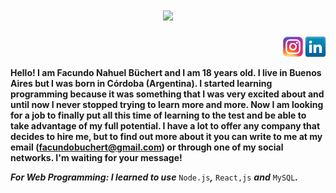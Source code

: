 
<h1 align="center">
  <a href="https://git.io/typing-svg">
    <img src="https://readme-typing-svg.herokuapp.com?color=%23D78E0C&size=25&duration=4000&center=true&vCenter=true&lines=Hi%2C+everyone!;I%60m+Facundo+B%C3%BCchert;Nice+to+meet+you!">
  </a>
</h1>



<p align="right">
  <a href="https://www.instagram.com/facu_buchert/"><img alt="Instagram" height="32" width="32" src="icons/instagram.png"></a>
  <a href="https://www.linkedin.com/in/facundo-nahuel-b%C3%BCchert-b50ba6229/"><img alt="LinkedIn" height="32" width="32" src="icons/linkedin.png"></a>
</p>


  **Hello! I am Facundo Nahuel Büchert and I am 18 years old. I live in Buenos Aires but I was born in Córdoba (Argentina). I started learning programming because it was something that I was very excited about and until now I never stopped trying to learn more and more.   Now I am looking for a job to finally put all this time of learning to the test and be able to take advantage of my full potential. I have a lot to offer any company that decides to hire me, but to find out more about it you can write to me at my email (facundobuchert@gmail.com) or through one of my social networks.
I'm waiting for your message!**
  
  
***For Web Programming: I learned to use*** `Node.js`***,*** `React,js` ***and*** `MySQL`***.***

<!--
<a><img alt="Java Script" title="Java Script" height="32" width="32" src="icons/javascript.png"></a>
-->
  
<!--
<h2 align="center"> 👨‍💻 Stats 👨‍💻 </h2> :
<br>
<p align=center>
  <div align=center>
    <a href="https://github.com/denvercoder1/github-readme-streak-stats" title="Go to Source">
      <img align="left" width=390 src="https://github-readme-streak-stats.herokuapp.com?user=Facundo-Buchert&theme=darcula&hide_border=true&date_format=j%20M%5B%20Y%5D" alt="zumrudu-anka" />
    </a>
    <a href="https://github.com/anuraghazra/github-readme-stats" title="Go to Source">
      <img align="right" width=390 src="https://github-readme-stats.vercel.app/api?username=Facundo-Buchert&show_icons=true&theme=darcula&border_color=%23D78E0C&hide_border=true" />
    </a>
  </div>
  <br><br><br><br><br><br><br><br><br>
  <div align=center>
    <a href="https://github.com/anuraghazra/github-readme-stats">
      <img width=325 align="center" src="https://github-readme-stats.vercel.app/api/top-langs/?username=Facundo-Buchert&theme=darcula&hide_border=true" />
    </a>
  </div>
  <br>
  <img src="https://activity-graph.herokuapp.com/graph?username=Facundo-Buchert&theme=darcula&bg_color=%23D78E0C&hide_border=true" width="100%"/>
</p>
-->
